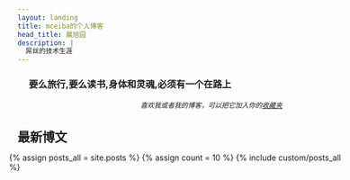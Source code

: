 ```yaml
---
layout: landing
title: mceiba的个人博客
head_title: 晨旭园
description: |
  屌丝的技术生涯
---
```


<div class="row" style="margin-bottom:20px;">
  <div class="span7" style="width:95%">
    <h3 style="margin-bottom:5px; margin-left:20px">要么旅行,要么读书,身体和灵魂,必须有一个在路上</h3>
    <h6 align="right" style="font-size:12px; margin-right:8px">喜欢我或者我的博客，可以把它加入你的<a href="javascript:void(0)" onclick="window.external.AddFavorite(location.href, document.title)">收藏夹</a></h6>
  </div>
  <div class="span7 alert" style="width:575px;margin-right:10px;padding-right:20px;">
    <h1 id="start-now" style="margin-left: 0px; margin-right: 0px; font-size: 22px;">最新博文</h1>
    <div style="margin-left:-15px">
    {% assign posts_all = site.posts %}
    {% assign count = 10 %}
    {% include custom/posts_all %}
  </div>
  </div>
  
</div>

